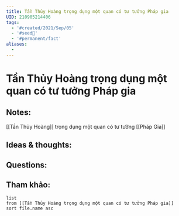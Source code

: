 ```yaml
---
title: Tần Thủy Hoàng trọng dụng một quan có tư tưởng Pháp gia
UID: 210905214406
tags:
  - '#created/2021/Sep/05'
  - '#seed🥜'
  - '#permanent/fact'
aliases:
  - 
---
```

# Tần Thủy Hoàng trọng dụng một quan có tư tưởng Pháp gia

## Notes:
[[Tần Thủy Hoàng]] trọng dụng một quan có tư tưởng [[Pháp Gia]]

## Ideas & thoughts:

## Questions:


## Tham khảo:
```dataview
list
from [[Tần Thủy Hoàng trọng dụng một quan có tư tưởng Pháp gia]]
sort file.name asc
```